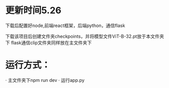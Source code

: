 # 更新时间5.26

下载后配置好node,前端react框架，后端python，通信flask

下载该项目后创建文件夹checkpoints，并将模型文件ViT-B-32.pt放于本文件夹下
flask通信clip文件夹同样放在主文件夹下

# 运行方式：
· 主文件夹下npm run dev
· 运行app.py
